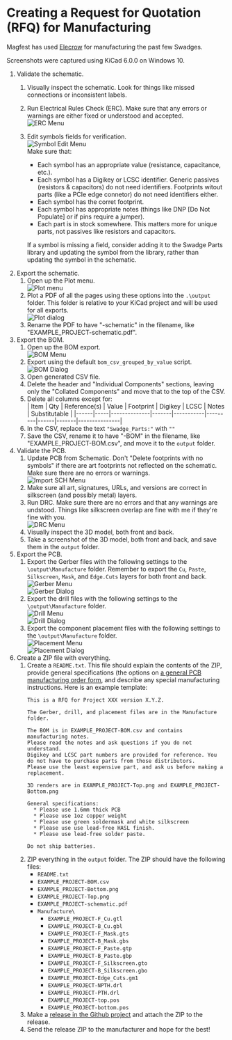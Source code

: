 # Creating a Request for Quotation (RFQ) for Manufacturing

Magfest has used [Elecrow](https://www.elecrow.com/) for manufacturing the past few Swadges.

Screenshots were captured using KiCad 6.0.0 on Windows 10.

1. Validate the schematic.  
    1. Visually inspect the schematic. Look for things like missed connections or inconsistent labels.
    1. Run Electrical Rules Check (ERC). Make sure that any errors or warnings are either fixed or understood and accepted.  
    ![ERC Menu](erc-menu.png)
	1. Edit symbols fields for verification.  
    ![Symbol Edit Menu](symbol-edit-menu.png)  
    Make sure that:
	    * Each symbol has an appropriate value (resistance, capacitance, etc.).
	    * Each symbol has a Digikey or LCSC identifier. Generic passives (resistors & capacitors) do not need identifiers. Footprints witout parts (like a PCIe edge connetor) do not need identifiers either.
		* Each symbol has the corret footprint.
		* Each symbol has appropriate notes (things like DNP [Do Not Populate] or if pins require a jumper).
		* Each part is in stock somewhere. This matters more for unique parts, not passives like resistors and capacitors.

        If a symbol is missing a field, consider adding it to the Swadge Parts library and updating the symbol from the library, rather than updating the symbol in the schematic.
1. Export the schematic.
    1. Open up the Plot menu.  
    ![Plot menu](plot-menu.png)
    1. Plot a PDF of all the pages using these options into the `.\output` folder. This folder is relative to your KiCad project and will be used for all exports.  
    ![Plot dialog](plot-dialog.png)
    1. Rename the PDF to have "-schematic" in the filename, like "EXAMPLE_PROJECT-schematic.pdf".
1. Export the BOM.
    1. Open up the BOM export.  
        ![BOM Menu](bom-menu.png)
	1. Export using the default `bom_csv_grouped_by_value` script.  
        ![BOM Dialog](bom-dialog.png)
	1. Open generated CSV file.
	1. Delete the header and "Individual Components" sections, leaving only the "Collated Components" and move that to the top of the CSV.
	1. Delete all columns except for:  
        | Item | Qty | Reference(s) | Value | Footprint | Digikey | LCSC | Notes | Substitutable |
        |------|-----|--------------|-------|-----------|---------|------|-------|---------------|
	1. In the CSV, replace the text `"Swadge_Parts:"` with `""`
	1. Save the CSV, rename it to have "-BOM" in the filename, like "EXAMPLE_PROJECT-BOM.csv", and move it to the `output` folder.
1. Validate the PCB.  
    1. Update PCB from Schematic. Don't "Delete footprints with no symbols" if there are art footprints not reflected on the schematic. Make sure there are no errors or warnings.  
        ![Import SCH Menu](import-sch-menu.png)
    1. Make sure all art, signatures, URLs, and versions are correct in silkscreen (and possibly metal) layers.
	1. Run DRC. Make sure there are no errors and that any warnings are undstood. Things like silkscreen overlap are fine with me if they're fine with you.  
        ![DRC Menu](drc-menu.png)
	1. Visually inspect the 3D model, both front and back.
    1. Take a screenshot of the 3D model, both front and back, and save them in the `output` folder.
1. Export the PCB.
    1. Export the Gerber files with the following settings to the `\output\Manufacture` folder. Remember to export the `Cu`, `Paste`, `Silkscreen`, `Mask`, and `Edge.Cuts` layers for both front and back.  
    ![Gerber Menu](gerber-menu.png)  
    ![Gerber Dialog](gerber-dialog.png)
    1. Export the drill files with the following settings to the `\output\Manufacture` folder.  
    ![Drill Menu](drill-menu.png)  
    ![Drill Dialog](drill-dialog.png)
    1. Export the component placement files with the following settings to the `\output\Manufacture` folder.  
    ![Placement Menu](placement-menu.png)  
    ![Placement Dialog](placement-dialog.png)
1. Create a ZIP file with everything.
    1. Create a `README.txt`. This file should explain the contents of the ZIP, provide general specifications (the options on [a general PCB manufacturing order form](https://www.elecrow.com/pcb-manufacturing.html), and describe any special manufacturing instructions. Here is an example template:  
        ```
        This is a RFQ for Project XXX version X.Y.Z.
        
        The Gerber, drill, and placement files are in the Manufacture folder.
        
        The BOM is in EXAMPLE_PROJECT-BOM.csv and contains manufacturing notes.
        Please read the notes and ask questions if you do not understand.
        Digikey and LCSC part numbers are provided for reference. You do not have to purchase parts from those distributors.
        Please use the least expensive part, and ask us before making a replacement.
        
        3D renders are in EXAMPLE_PROJECT-Top.png and EXAMPLE_PROJECT-Bottom.png
        
        General specifications:
          * Please use 1.6mm thick PCB
          * Please use 1oz copper weight
          * Please use green soldermask and white silkscreen
          * Please use use lead-free HASL finish.
          * Please use lead-free solder paste.
                  
        Do not ship batteries.
        ```
    1. ZIP everything in the `output` folder. The ZIP should have the following files:
        * `README.txt`
		* `EXAMPLE_PROJECT-BOM.csv`
		* `EXAMPLE_PROJECT-Bottom.png`
		* `EXAMPLE_PROJECT-Top.png`
		* `EXAMPLE_PROJECT-schematic.pdf`
		* `Manufacture\`
			* `EXAMPLE_PROJECT-F_Cu.gtl`
			* `EXAMPLE_PROJECT-B_Cu.gbl`
			* `EXAMPLE_PROJECT-F_Mask.gts`
			* `EXAMPLE_PROJECT-B_Mask.gbs`
			* `EXAMPLE_PROJECT-F_Paste.gtp`
			* `EXAMPLE_PROJECT-B_Paste.gbp`
			* `EXAMPLE_PROJECT-F_Silkscreen.gto`
			* `EXAMPLE_PROJECT-B_Silkscreen.gbo`
			* `EXAMPLE_PROJECT-Edge_Cuts.gm1`
			* `EXAMPLE_PROJECT-NPTH.drl`
			* `EXAMPLE_PROJECT-PTH.drl`
			* `EXAMPLE_PROJECT-top.pos`
			* `EXAMPLE_PROJECT-bottom.pos`
    1. Make a [release in the Github project](https://docs.github.com/en/repositories/releasing-projects-on-github/managing-releases-in-a-repository) and attach the ZIP to the release.
    1. Send the release ZIP to the manufacturer and hope for the best!
